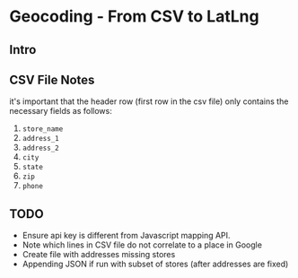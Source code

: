 # Geocoding - From CSV to LatLng

## Intro

## CSV File Notes

it's important that the header row (first row in the csv file) only contains the necessary fields as follows:

1. `store_name`
2. `address_1`
3. `address_2`
4. `city`
5. `state`
6. `zip`
7. `phone`

## TODO

- Ensure api key is different from Javascript mapping API.
- Note which lines in CSV file do not correlate to a place in Google
- Create file with addresses missing stores
- Appending JSON if run with subset of stores (after addresses are fixed)

